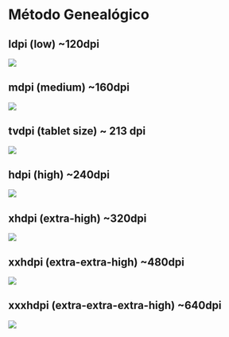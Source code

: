 # Método Genealógico

## ldpi (low) ~120dpi

![](../desenhos/metodos-melhoramento/png/metodo-genealogico/metodo-genealogico-ldpi.png)

## mdpi (medium) ~160dpi

![](../desenhos/metodos-melhoramento/png/metodo-genealogico/metodo-genealogico-mdpi.png)


## tvdpi (tablet size) ~ 213 dpi

![](../desenhos/metodos-melhoramento/png/metodo-genealogico/metodo-genealogico-tvdpi.png)

## hdpi (high) ~240dpi

![](../desenhos/metodos-melhoramento/png/metodo-genealogico/metodo-genealogico-hdpi.png)

## xhdpi (extra-high) ~320dpi

![](../desenhos/metodos-melhoramento/png/metodo-genealogico/metodo-genealogico-xhdpi.png)

## xxhdpi (extra-extra-high) ~480dpi

![](../desenhos/metodos-melhoramento/png/metodo-genealogico/metodo-genealogico-xxhdpi.png)

## xxxhdpi (extra-extra-extra-high) ~640dpi

![](../desenhos/metodos-melhoramento/png/metodo-genealogico/metodo-genealogico-xxxhdpi.png)
